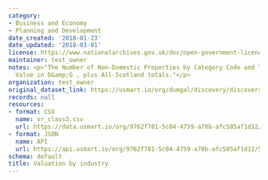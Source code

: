 ```yaml
---
category:
- Business and Economy
- Planning and Development
date_created: '2018-01-23'
date_updated: '2018-03-01'
license: https://www.nationalarchives.gov.uk/doc/open-government-licence/version/3/
maintainer: test_owner
notes: <p>"The Number of Non-Domestic Properties by Category Code and Total Rateable
  Value in D&amp;G , plus All-Scotland totals."</p>
organization: test_owner
original_dataset_link: https://usmart.io/org/dumgal/discovery/discovery-view-detail/c72bf08c-c809-48e0-9e2c-e43f363f5a1b
records: null
resources:
- format: CSV
  name: vr_class3.csv
  url: https://data.usmart.io/org/9762f781-5c04-4759-a70b-afc585af1d12/resource?resourceGUID=0d4286b2-c9c6-43a3-a87c-a1cba1ac600c
- format: JSON
  name: API
  url: https://api.usmart.io/org/9762f781-5c04-4759-a70b-afc585af1d12/596aa399-760c-4dc5-a76d-58ecd43fc7e6/1/urql
schema: default
title: Valuation by industry
---
```

